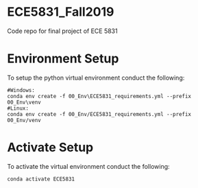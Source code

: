 # ECE5831_Fall2019
Code repo for final project of ECE 5831

# Environment Setup
To setup the python virtual environment conduct the following:
```
#Windows:
conda env create -f 00_Env\ECE5831_requirements.yml --prefix 00_Env\venv
#Linux: 
conda env create -f 00_Env/ECE5831_requirements.yml --prefix 00_Env/venv
```

# Activate Setup
To activate the virtual environment conduct the following:
```
conda activate ECE5831
```